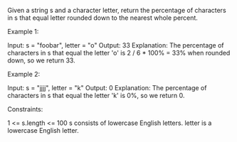 Given a string s and a character letter, return the percentage of characters
in s that equal letter rounded down to the nearest whole percent.


Example 1:


Input: s = "foobar", letter = "o"
Output: 33
Explanation:
The percentage of characters in s that equal the letter 'o' is 2 / 6 * 100% =
33% when rounded down, so we return 33.


Example 2:


Input: s = "jjjj", letter = "k"
Output: 0
Explanation:
The percentage of characters in s that equal the letter 'k' is 0%, so we
return 0.


Constraints:


1 <= s.length <= 100
s consists of lowercase English letters.
letter is a lowercase English letter.




